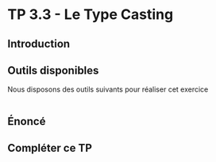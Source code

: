 # TP 3.3 - Le Type Casting

## Introduction


## Outils disponibles

Nous disposons des outils suivants pour réaliser cet exercice

```swift

```

## Énoncé


## Compléter ce TP
